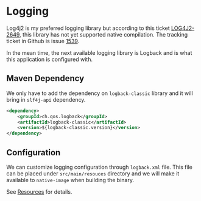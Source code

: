 # Logging

Log4j2 is my preferred logging library but according to this ticket [LOG4J2-2649](https://issues.apache.org/jira/browse/LOG4J2-2649), this library has not yet supported native compilation. The tracking ticket in Github is issue [1539](https://github.com/apache/logging-log4j2/issues/1539).

In the mean time, the next available logging library is Logback and is what this application is configured with.

## Maven Dependency

We only have to add the dependency on `logback-classic` library and it will bring in `slf4j-api` dependency.


```xml
<dependency>
    <groupId>ch.qos.logback</groupId>
    <artifactId>logback-classic</artifactId>
    <version>${logback-classic.version}</version>
</dependency>
```


## Configuration

We can customize logging configuration through `logback.xml` file. This file can be placed under `src/main/resouces` directory and we will make it available to `native-image` when building the binary.


See [Resources](./resources.md) for details.


<br>
